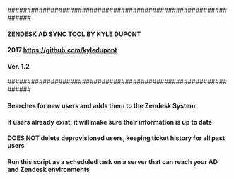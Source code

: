 ﻿##############################################################
#### ZENDESK AD SYNC TOOL         BY KYLE DUPONT          ####
#### 2017                   https://github.com/kyledupont ####
#### Ver. 1.2                                             ####
##############################################################


#### Searches for new users and adds them to the Zendesk System                     ####
#### If users already exist, it will make sure their information is up to date      ####
#### DOES NOT delete deprovisioned users, keeping ticket history for all past users ####
#### Run this script as a scheduled task on a server that can reach your AD and Zendesk environments ####

